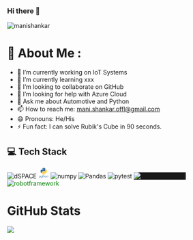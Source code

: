 ### Hi there 👋

<p align="left"> <img src="https://komarev.com/ghpvc/?username=coder-cell&label=Views&color=blue&style=plastic&style=for-the-badge" alt="manishankar" /> </p>


# 💫 About Me :
- 🔭 I’m currently working on IoT Systems
- 🌱 I’m currently learning xxx
- 👯 I’m looking to collaborate on GitHub
- 🤔 I’m looking for help with Azure Cloud
- 💬 Ask me about Automotive and Python
- 📫 How to reach me: mani.shankar.offl@gmail.com
- 😄 Pronouns: He/His
- ⚡ Fun fact: I can solve Rubik's Cube in 90 seconds.


## 💻 Tech Stack
<p align="left">
<img src="https://upload.wikimedia.org/wikipedia/commons/e/e2/Dspace_logo_2021.svg" alt="dSPACE" width="60" height="50" />
<img src="https://raw.githubusercontent.com/devicons/devicon/master/icons/python/python-original-wordmark.svg" alt="python" width="25" height="25" />
<img src="https://upload.wikimedia.org/wikipedia/commons/3/31/NumPy_logo_2020.svg" alt="numpy" width="80" height="25" />
<img src="https://upload.wikimedia.org/wikipedia/commons/e/ed/Pandas_logo.svg" alt="Pandas" width="80" height="25" />
<img src="https://upload.wikimedia.org/wikipedia/commons/b/ba/Pytest_logo.svg" alt="pytest" width="80" height="25" /> 
<img src="https://upload.wikimedia.org/wikipedia/commons/e/e4/Robot-framework-logo.png" alt="robotframework" width="25" height="25" style="background-color:#191919" />
<img src="https://upload.wikimedia.org/wikipedia/commons/e/e3/Vector_Informatik_Logo.svg" alt="robotframework" width="80"height="50"/ style="color:green;"/>
</p>


# GitHub Stats
<img width="48%" src="https://github-readme-stats.vercel.app/api?username=coder-cell&show_icons=true&theme=vue" />
